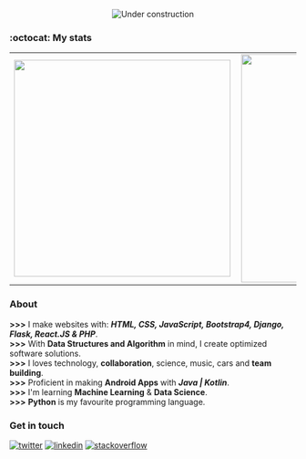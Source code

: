 <div align="center">
  
![Under construction](https://user-images.githubusercontent.com/282759/84681715-8c7cb580-af02-11ea-85a4-05d069c72121.gif)

</div>

### :octocat: My stats
  <table>
  <tr>
      <td><img width="380px" align="left" src="https://github-readme-stats.vercel.app/api?username=RocqJones&show_icons=true"/></td>
      <td><img width="400px" align="left" src="https://github-readme-stats.vercel.app/api/top-langs/?username=RocqJones&hide=css&layout=compact"/></td>      
  </tr>   
</table>

### About
**>>>** I make websites with: ***HTML, CSS, JavaScript, Bootstrap4, Django, Flask, React.JS & PHP***.<br>
**>>>** With **Data Structures and Algorithm** in mind, I create optimized software solutions.<br>
**>>>** I loves technology, **collaboration**, science, music, cars and **team building**.<br>
**>>>** Proficient in making **Android Apps** with ***Java | Kotlin***.<br>
**>>>** I'm learning **Machine Learning** & **Data Science**.<br>
**>>>** **Python** is my favourite programming language.<br>

### Get in touch
<p>
  <a href="https://twitter.com/RocqJones"><img src="https://img.icons8.com/color/50/000000/twitter-squared.png" alt="twitter"/></a>
  <a href="https://www.linkedin.com/in/jones-mbindyo/"><img src="https://img.icons8.com/color/50/000000/linkedin.png" alt="linkedin"/></a>
  <a href="https://stackoverflow.com/users/11779588/rocqjones"><img src="https://img.icons8.com/color/50/000000/stackoverflow.png" alt="stackoverflow"/></a>
<p>
